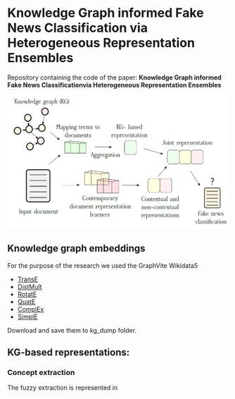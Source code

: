 # Knowledge Graph informed Fake News Classification via Heterogeneous Representation Ensembles

Repository containing the code of the paper: **Knowledge Graph informed Fake News Classificationvia Heterogeneous Representation Ensembles**

![alt text](scheme.png "Logo Title Text 1")

## Knowledge graph embeddings

For the purpose of the research we used the GraphVite Wikidata5

* [TransE](https://udemontreal-my.sharepoint.com/:u:/g/personal/zhaocheng_zhu_umontreal_ca/EX4c1Ud8M61KlDUn2U_yz_sBP_bXNuFnudfhRnYzWUFA2A?download=1)
* [DistMult](https://udemontreal-my.sharepoint.com/:u:/g/personal/zhaocheng_zhu_umontreal_ca/EQsXL8UmSJhHt2uBdB32muMBo4o4RUaMR6KDEQTcsz3jvg?download=1)
* [RotatE](https://udemontreal-my.sharepoint.com/:u:/g/personal/zhaocheng_zhu_umontreal_ca/EWvX5Z0rWZ9GvmdLaM3ONx4BtxzDFehXdc0gwE52YEiX2Q?download=1)
* [QuatE](https://udemontreal-my.sharepoint.com/:u:/g/personal/zhaocheng_zhu_umontreal_ca/EUGNHMB9tlJAokjxBouyG08ByfAb3-IYHCszTMmJnQSegg?download=1)
* [ComplEx](https://udemontreal-my.sharepoint.com/:u:/g/personal/zhaocheng_zhu_umontreal_ca/ERAwwLdsvdRIlrkVujMetmEBV9RgizsFnW91pIpjkBjbTw?download=1)
* [SimplE](https://udemontreal-my.sharepoint.com/:u:/g/personal/zhaocheng_zhu_umontreal_ca/EVcJpJAzkThPu1vjgJLohscBgwtPajhTZvCCd8nEg1GiwA?download=1)

Download and save them to kg_dump folder.
## KG-based representations:

### Concept extraction

The fuzzy extraction is represented in 